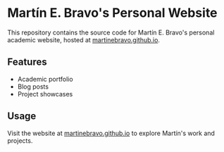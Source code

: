# Martín E. Bravo's Personal Website

This repository contains the source code for Martín E. Bravo's personal academic website, hosted at [martinebravo.github.io](https://martinebravo.github.io).

## Features

- Academic portfolio
- Blog posts
- Project showcases

## Usage

Visit the website at [martinebravo.github.io](https://martinebravo.github.io) to explore Martín's work and projects.